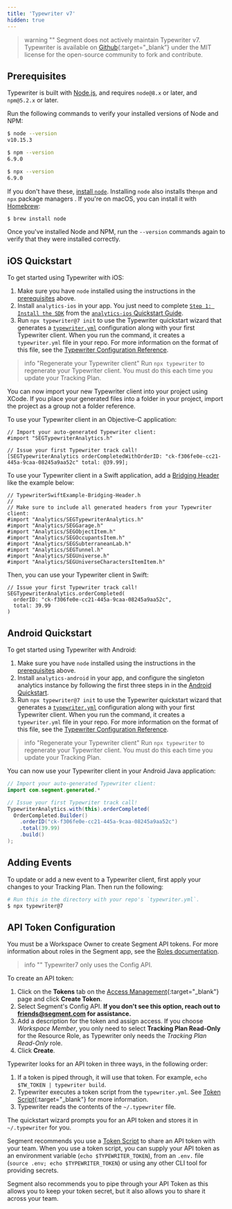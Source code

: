 ```yaml
---
title: 'Typewriter v7'
hidden: true
---
```


> warning ""
> Segment does not actively maintain Typewriter v7. Typewriter is available on [Github](https://github.com/segmentio/typewriter/tree/v7.4.1){:target="_blank”} under the MIT license for the open-source community to fork and contribute.

## Prerequisites

Typewriter is built with [Node.js](https://nodejs.org/en/), and requires `node@8.x` or later, and `npm@5.2.x` or later.

Run the following commands to verify your installed versions of Node and NPM:

```sh
$ node --version
v10.15.3

$ npm --version
6.9.0

$ npx --version
6.9.0
```

If you don't have these, [install `node`](https://nodejs.org/en/download/package-manager). Installing `node` also installs the`npm` and `npx` package managers . If you're on macOS, you can install it with [Homebrew](https://brew.sh/):

```sh
$ brew install node
```

Once you've installed Node and NPM, run the `--version` commands again to verify that they were installed correctly.

## iOS Quickstart

To get started using Typewriter with iOS:
1. Make sure you have `node` installed using the instructions in the [prerequisites](#prerequisites) above.
2. Install `analytics-ios` in your app. You just need to complete [`Step 1: Install the SDK`](/docs/connections/sources/catalog/libraries/mobile/ios/quickstart/#step-2-install-the-sdk) from the [`analytics-ios` Quickstart Guide](/docs/connections/sources/catalog/libraries/mobile/ios/quickstart).
3. Run `npx typewriter@7 init` to use the Typewriter quickstart wizard that generates a [`typewriter.yml`](#configuration-reference) configuration along with your first Typewriter client. When you run the command, it creates a `typewriter.yml` file in your repo. For more information on the format of this file, see the [Typewriter Configuration Reference](#configuration-reference).

> info "Regenerate your Typewriter client"
> Run `npx typewriter` to regenerate your Typewriter client. You must do this each time you update your Tracking Plan.

You can now import your new Typewriter client into your project using XCode. If you place your generated files into a folder in your project, import the project as a group not a folder reference.

To use your Typewriter client in an Objective-C application:

```objc
// Import your auto-generated Typewriter client:
#import "SEGTypewriterAnalytics.h"

// Issue your first Typewriter track call!
[SEGTypewriterAnalytics orderCompletedWithOrderID: "ck-f306fe0e-cc21-445a-9caa-08245a9aa52c" total: @39.99];
```

To use your Typewriter client in a Swift application, add a [Bridging Header](https://developer.apple.com/documentation/swift/imported_c_and_objective-c_apis/importing_objective-c_into_swift) like the example below:

```objc
// TypewriterSwiftExample-Bridging-Header.h
//
// Make sure to include all generated headers from your Typewriter client:
#import "Analytics/SEGTypewriterAnalytics.h"
#import "Analytics/SEGGarage.h"
#import "Analytics/SEGObjectItem.h"
#import "Analytics/SEGOccupantsItem.h"
#import "Analytics/SEGSubterraneanLab.h"
#import "Analytics/SEGTunnel.h"
#import "Analytics/SEGUniverse.h"
#import "Analytics/SEGUniverseCharactersItemItem.h"
```

Then, you can use your Typewriter client in Swift:

```objc
// Issue your first Typewriter track call!
SEGTypewriterAnalytics.orderCompleted(
  orderID: "ck-f306fe0e-cc21-445a-9caa-08245a9aa52c",
  total: 39.99
)
```

## Android Quickstart

To get started using Typewriter with Android:
1. Make sure you have `node` installed using the instructions in the [prerequisites](#prerequisites) above.
2. Install `analytics-android` in your app, and configure the singleton analytics instance by following the first three steps in in the [Android Quickstart](/docs/connections/sources/catalog/libraries/mobile/android/quickstart/#step-2-install-the-library).
3. Run `npx typewriter@7 init` to use the Typewriter quickstart wizard that generates a [`typewriter.yml`](#configuration-reference) configuration along with your first Typewriter client. When you run the command, it creates a `typewriter.yml` file in your repo. For more information on the format of this file, see the [Typewriter Configuration Reference](#configuration-reference).

> info "Regenerate your Typewriter client"
> Run `npx typewriter` to regenerate your Typewriter client. You must do this each time you update your Tracking Plan.

You can now use your Typewriter client in your Android Java application:

```java
// Import your auto-generated Typewriter client:
import com.segment.generated.*

// Issue your first Typewriter track call!
TypewriterAnalytics.with(this).orderCompleted(
  OrderCompleted.Builder()
    .orderID("ck-f306fe0e-cc21-445a-9caa-08245a9aa52c")
    .total(39.99)
    .build()
);
```

## Adding Events

To update or add a new event to a Typewriter client, first apply your changes to your Tracking Plan. Then run the following:

```sh
# Run this in the directory with your repo's `typewriter.yml`.
$ npx typewriter@7
```

## API Token Configuration

You must be a Workspace Owner to create Segment API tokens. For more information about roles in the Segment app, see the [Roles documentation](/docs/segment-app/iam/roles/). 

> info ""
> Typewriter7 only uses the Config API. 


To create an API token:
1. Click on the **Tokens** tab on the [Access Management](https://app.segment.com/goto-my-workspace/settings/access-management){:target="_blank"} page and click **Create Token**.
2. Select Segment's Config API. __If you don't see this option, reach out to friends@segment.com for assistance.__
3. Add a description for the token and assign access. If you choose *Workspace Member*, you only need to select **Tracking Plan Read-Only** for the Resource Role, as Typewriter only needs the *Tracking Plan Read-Only* role.
4. Click **Create**.

Typewriter looks for an API token in three ways, in the following order:
1. If a token is piped through, it will use that token. For example, `echo $TW_TOKEN | typewriter build`.
2. Typewriter executes a token script from the `typewriter.yml`. See [Token Script](/docs/protocols/apis-and-extensions/typewriter/#token-script){:target="_blank"} for more information.
3. Typewriter reads the contents of the `~/.typewriter` file.

The quickstart wizard prompts you for an API token and stores it in `~/.typewriter` for you.

Segment recommends you use a [Token Script](/docs/protocols/apis-and-extensions/typewriter/#token-script) to share an API token with your team. When you use a token script, you can supply your API token as an environment variable (`echo $TYPEWRITER_TOKEN`), from an `.env.` file (`source .env; echo $TYPEWRITER_TOKEN`) or using any other CLI tool for providing secrets.

Segment also recommends you to pipe through your API Token as this allows you to keep your token secret, but it also allows you to share it across your team.
